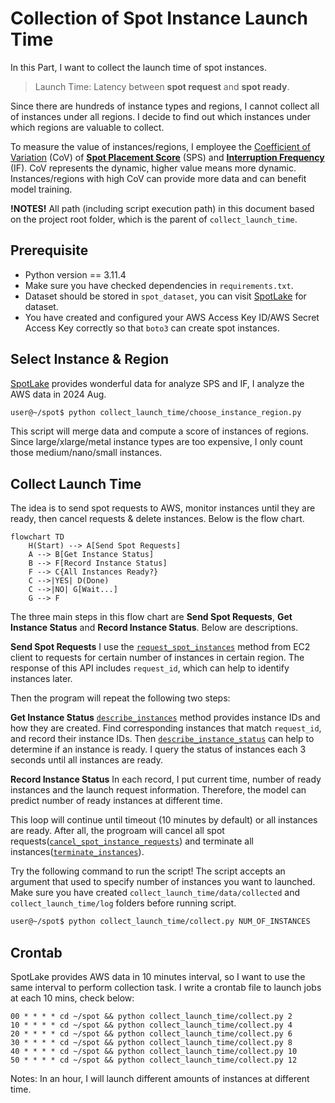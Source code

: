 # Collection of Spot Instance Launch Time
In this Part, I want to collect the launch time of spot instances.

> Launch Time: Latency between **spot request** and **spot ready**.

Since there are hundreds of instance types and regions, I cannot collect all of instances under all regions. I decide to find out which instances under which regions are valuable to collect.

To measure the value of instances/regions, I employee the [Coefficient of Variation](https://en.wikipedia.org/wiki/Coefficient_of_variation) (CoV) of [**Spot Placement Score**](https://docs.aws.amazon.com/AWSEC2/latest/UserGuide/spot-placement-score.html) (SPS) and [**Interruption Frequency**](https://aws.amazon.com/ec2/spot/instance-advisor/) (IF). CoV represents the dynamic, higher value means more dynamic. Instances/regions with high CoV can provide more data and can benefit model training.

**!NOTES!** All path (including script execution path) in this document based on the project root folder, which is the parent of `collect_launch_time`.

## Prerequisite
* Python version == 3.11.4
* Make sure you have checked dependencies in `requirements.txt`.
* Dataset should be stored in `spot_dataset`, you can visit [SpotLake](https://spotlake.ddps.cloud/) for dataset.
* You have created and configured your AWS Access Key ID/AWS Secret Access Key correctly so that `boto3` can create spot instances.

## Select Instance & Region
[SpotLake](https://spotlake.ddps.cloud/) provides wonderful data for analyze SPS and IF, I analyze the AWS data in 2024 Aug.
```Bash
user@~/spot$ python collect_launch_time/choose_instance_region.py
```
This script will merge data and compute a score of instances of regions. Since large/xlarge/metal instance types are too expensive, I only count those medium/nano/small instances.

## Collect Launch Time
The idea is to send spot requests to AWS, monitor instances until they are ready, then cancel requests & delete instances. Below is the flow chart.
```mermaid
flowchart TD
    H(Start) --> A[Send Spot Requests]
    A --> B[Get Instance Status]
    B --> F[Record Instance Status]
    F --> C{All Instances Ready?}
    C -->|YES| D(Done)
    C -->|NO| G[Wait...]
    G --> F
```
The three main steps in this flow chart are **Send Spot Requests**, **Get Instance Status** and **Record Instance Status**. Below are descriptions.

**Send Spot Requests** I use the [`request_spot_instances`](https://boto3.amazonaws.com/v1/documentation/api/latest/reference/services/ec2/client/request_spot_instances.html) method from EC2 client to requests for certain number of instances in certain region. The response of this API includes `request_id`, which can help to identify instances later.

Then the program will repeat the following two steps:

**Get Instance Status** [`describe_instances`](https://boto3.amazonaws.com/v1/documentation/api/latest/reference/services/ec2/client/describe_instances.html) method provides instance IDs and how they are created. Find corresponding instances that match `request_id`, and record their instance IDs. Then [`describe_instance_status`](https://boto3.amazonaws.com/v1/documentation/api/latest/reference/services/ec2/client/describe_instance_status.html) can help to determine if an instance is ready. I query the status of instances each 3 seconds until all instances are ready.

**Record Instance Status** In each record, I put current time, number of ready instances and the launch request information. Therefore, the model can predict number of ready instances at different time.

This loop will continue until timeout (10 minutes by default) or all instances are ready. After all, the progroam will cancel all spot requests([`cancel_spot_instance_requests`](https://boto3.amazonaws.com/v1/documentation/api/latest/reference/services/ec2/client/cancel_spot_instance_requests.html)) and terminate all instances([`terminate_instances`](https://boto3.amazonaws.com/v1/documentation/api/latest/reference/services/ec2/client/terminate_instances.html)).

Try the following command to run the script! The script accepts an argument that used to specify number of instances you want to launched. Make sure you have created `collect_launch_time/data/collected` and `collect_launch_time/log` folders before running script.

``` Bash
user@~/spot$ python collect_launch_time/collect.py NUM_OF_INSTANCES
```

## Crontab
SpotLake provides AWS data in 10 minutes interval, so I want to use the same interval to perform collection task. I write a crontab file to launch jobs at each 10 mins, check below:

```Crontab
00 * * * * cd ~/spot && python collect_launch_time/collect.py 2
10 * * * * cd ~/spot && python collect_launch_time/collect.py 4
20 * * * * cd ~/spot && python collect_launch_time/collect.py 6
30 * * * * cd ~/spot && python collect_launch_time/collect.py 8
40 * * * * cd ~/spot && python collect_launch_time/collect.py 10
50 * * * * cd ~/spot && python collect_launch_time/collect.py 12
```

Notes: In an hour, I will launch different amounts of instances at different time.
